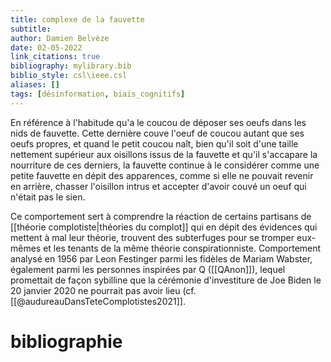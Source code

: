 ```yaml
---
title: complexe de la fauvette
subtitle:
author: Damien Belvèze
date: 02-05-2022
link_citations: true
bibliography: mylibrary.bib
biblio_style: csl\ieee.csl
aliases: []
tags: [désinformation, biais_cognitifs]
---
```


En référence à l'habitude qu'a le coucou de déposer ses oeufs dans les nids de fauvette. Cette dernière couve l'oeuf de coucou autant que ses oeufs propres, et quand le petit coucou naît, bien qu'il soit d'une taille nettement supérieur aux oisillons issus de la fauvette et qu'il s'accapare la nourriture de ces derniers, la fauvette continue à le considérer comme une petite fauvette en dépit des apparences, comme si elle ne pouvait revenir en arrière, chasser l'oisillon intrus et accepter d'avoir couvé un oeuf qui n'était pas le sien.

Ce comportement sert à comprendre la réaction de certains partisans de [[théorie complotiste|théories du complot]] qui en dépit des évidences qui mettent à mal leur théorie, trouvent des subterfuges pour se tromper eux-mêmes et les tenants de la même théorie conspirationniste. 
Comportement analysé en 1956 par Leon Festinger parmi les fidèles de Mariam Wabster, également parmi les personnes inspirées par Q ([[QAnon]]), lequel promettait de façon sybilline que la cérémonie d'investiture de Joe Biden le 20 janvier 2020 ne pourrait pas avoir lieu (cf. [[@audureauDansTeteComplotistes2021]]. 





# bibliographie

